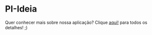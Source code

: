 # PI-Ideia

Quer conhecer mais sobre nossa aplicação?
Clique [aqui!](https://projetointegradorgrupo1.github.io/DocWabis/) para todos os detalhes! ;)
